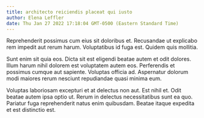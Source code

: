 ```yaml
---
title: architecto reiciendis placeat qui iusto
author: Elena Leffler
date: Thu Jan 27 2022 17:18:04 GMT-0500 (Eastern Standard Time)
---
```

Reprehenderit possimus cum eius sit doloribus et. Recusandae ut explicabo rem impedit aut rerum harum. Voluptatibus id fuga est. Quidem quis mollitia.

 Sunt enim sit quia eos. Dicta sit est eligendi beatae autem et odit dolores. Illum harum nihil dolorem est voluptatem autem eos. Perferendis et possimus cumque aut sapiente. Voluptas officia ad. Aspernatur dolorum modi maiores rerum nesciunt repudiandae quasi minima eum.

 Voluptas laboriosam excepturi et at delectus non aut. Est nihil et. Odit beatae autem ipsa optio ut. Rerum in delectus necessitatibus sunt ea quo. Pariatur fuga reprehenderit natus enim quibusdam. Beatae itaque expedita et est distinctio est.